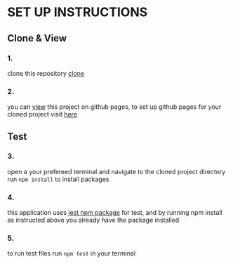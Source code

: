 # SET UP INSTRUCTIONS


## Clone & View
### 1.
clone this repository [clone](https://github.com/amarachiugwu/trying_out_github_pages.git)

### 2.
you can [view](https://amarachiugwu.github.io/trying_out_github_pages) this project on github pages, to set up github pages for your cloned project visit [here](https://docs.github.com/en/pages/getting-started-with-github-pages/creating-agithub-pages-site)


## Test
### 3.
open a your prefereed terminal and navigate to the cloned project directory run `npm install` to install packages

### 4.
this application uses [jest npm package](https://www.npmjs.com/package/jest) for test, and by running npm install as instructed above you already have the package installed

### 5.
to run test files run `npm test` in your terminal